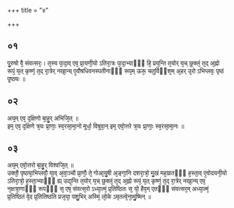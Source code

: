 +++
title = "४"

+++
## ०१
पु᳘रुषो वै᳘ संवत्सरः᳘। त᳘स्य पा᳘दा᳘व् एव᳘ प्रा᳘यणी᳘यो ऽतिरा᳘त्रः पा᳘दा᳘भ्याᳫं᳘ हि᳘ प्रय᳘न्ति त᳘योर् य᳘च् छुक्लं᳘ त᳘द् अ᳘ह्नो रूपं᳘ य᳘त् कृष्णं᳘ त᳘द् रा᳘त्रेर् नखा᳘न्य् ए᳘वौषधिवनस्पतीनाᳫं᳘ रूप᳘म् ऊरू᳘ चतुर्विᳫंश᳘म् अ᳘हर् उ᳘रो ऽभिप्लवः᳘ पृष्ठं पृ᳘ष्ठ्यः ॥  
## ०२
अय᳘म् एव᳘ द᳘क्षिणो बा᳘हु᳘र् अभिजि᳘त् ॥  
इम᳘ एव᳘ द᳘क्षिणे त्र᳘यः प्रा᳘णाः᳘ स्व᳘रसा᳘मा᳘नो मूर्धा᳘ विषुवा᳘न् इम᳘ एवो᳘त्तरे त्र᳘यः प्रा᳘णाः᳘ स्व᳘रसा᳘मा᳘नः ॥  
## ०३
अय᳘म् एवो᳘त्तरो बा᳘हु᳘र् विश्वजि᳘त् ॥  
उक्तौ᳘ पृष्ठ्या᳘भिप्लवौ᳘ या᳘व् अ᳘वा᳘ञ्चौ प्रा᳘णौ᳘ ते᳘ गोआ᳘यु᳘षी अ᳘ङ्गा᳘नि दशरा᳘त्रो᳘ मु᳘खं महा᳘व्रतᳫं᳘ ह᳘स्ता᳘व् ए᳘वोदयनी᳘यो ऽतिरा᳘त्रो᳘ ह᳘स्ता᳘भ्याᳫं᳘ ह्य् उद्य᳘न्ति त᳘योर् य᳘च् छुक्लं᳘ त᳘द् अ᳘ह्नो रूपं᳘ य᳘त् कृष्णं᳘ त᳘द् रा᳘त्रेर् नखा᳘न्य् एव᳘ न᳘क्षत्रा᳘णाᳫं᳘ रूपᳫं᳘ स᳘ एष᳘ संवत्स᳘रो ऽध्या᳘त्मं᳘ प्र᳘तिष्ठितः स᳘ यो᳘ हैव᳘म् एतᳫं᳘ संवत्सर᳘म् अध्या᳘त्मं᳘ प्र᳘तिष्ठितं वे᳘द प्र᳘तितिष्ठति प्रज᳘या᳘ पशु᳘भिर् अस्मिं᳘ लो᳘के ऽमृतत्वे᳘ना᳘मु᳘ष्मिन् ॥  